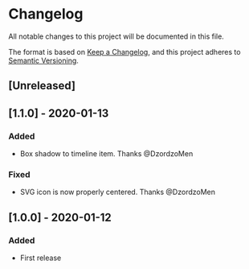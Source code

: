 # Changelog
All notable changes to this project will be documented in this file.

The format is based on [Keep a Changelog](https://keepachangelog.com/en/1.0.0/),
and this project adheres to [Semantic Versioning](https://semver.org/spec/v2.0.0.html).

## [Unreleased]

## [1.1.0] - 2020-01-13

### Added
- Box shadow to timeline item. Thanks @DzordzoMen

### Fixed
- SVG icon is now  properly centered. Thanks @DzordzoMen

## [1.0.0] - 2020-01-12

### Added
- First release
